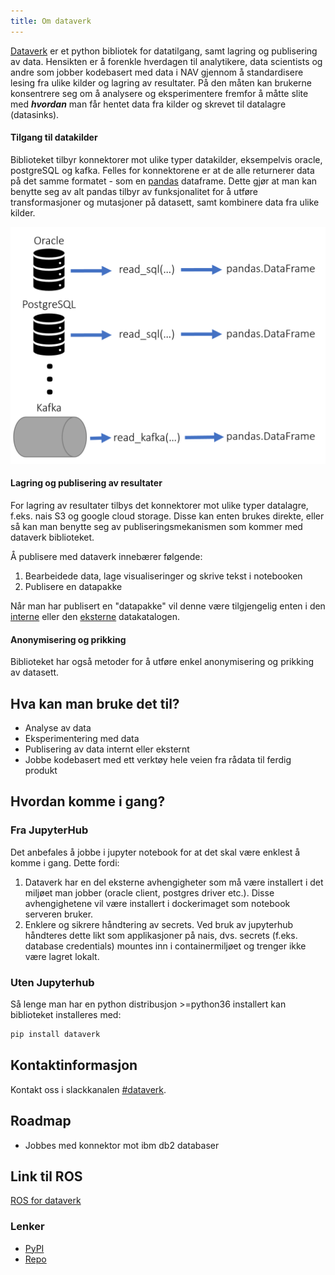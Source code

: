 ```yaml
---
title: Om dataverk
---
```


[Dataverk](https://pypi.org/project/dataverk) er et python bibliotek for datatilgang, 
samt lagring og publisering av data. Hensikten er å
forenkle hverdagen til analytikere, data scientists og andre som jobber kodebasert
med data i NAV gjennom å standardisere lesing fra ulike kilder og lagring av resultater. På den måten 
kan brukerne konsentrere seg om å analysere og eksperimentere fremfor å måtte 
slite med ***hvordan*** man får hentet data fra kilder og skrevet til datalagre (datasinks).

#### Tilgang til datakilder
Biblioteket tilbyr konnektorer mot ulike typer datakilder, eksempelvis oracle, postgreSQL og kafka. Felles 
for konnektorene er at de alle returnerer data på det samme formatet - som en [pandas](https://pandas.pydata.org/docs) dataframe. 
Dette gjør at man kan benytte seg av alt pandas tilbyr av funksjonalitet for å 
utføre transformasjoner og mutasjoner på datasett, samt kombinere data fra ulike kilder.  

![Les kilder](dv_les_kilde.png)

#### Lagring og publisering av resultater
For lagring av resultater tilbys det konnektorer mot ulike typer datalagre, f.eks. nais S3
og google cloud storage. Disse kan enten brukes direkte, eller
så kan man benytte seg av publiseringsmekanismen som kommer med dataverk biblioteket.

Å publisere med dataverk innebærer følgende:

1. Bearbeidede data, lage visualiseringer og skrive tekst i notebooken
2. Publisere en datapakke

Når man har publisert en "datapakke" vil denne være tilgjengelig 
enten i den [interne](https://data.adeo.no) eller den [eksterne](https://dataverk.nav.no)
datakatalogen.

#### Anonymisering og prikking
Biblioteket har også metoder for å utføre enkel anonymisering og prikking av
datasett.

## Hva kan man bruke det til?
- Analyse av data
- Eksperimentering med data
- Publisering av data internt eller eksternt
- Jobbe kodebasert med ett verktøy hele veien fra rådata til ferdig produkt 

## Hvordan komme i gang?

### Fra JupyterHub
Det anbefales å jobbe i jupyter notebook for at det skal
være enklest å komme i gang. Dette fordi:

1. Dataverk har en del eksterne avhengigheter som må være installert i det miljøet man 
jobber (oracle client, postgres driver etc.). Disse avhengighetene vil være installert 
i dockerimaget som notebook serveren bruker.
3. Enklere og sikrere håndtering av secrets. Ved bruk av jupyterhub håndteres dette likt
som applikasjoner på nais, dvs. secrets (f.eks. database credentials) mountes inn
i containermiljøet og trenger ikke være lagret lokalt.

### Uten Jupyterhub
Så lenge man har en python distribusjon >=python36 installert kan biblioteket
installeres med:
````bash
pip install dataverk
````

## Kontaktinformasjon
Kontakt oss i slackkanalen [#dataverk](https://nav-it.slack.com/archives/CCY2V3N4E).

## Roadmap
- Jobbes med konnektor mot ibm db2 databaser

## Link til ROS
[ROS for dataverk](https://apps.powerapps.com/play/f8517640-ea01-46e2-9c09-be6b05013566?ID=209)

### Lenker
* [PyPI](https://pypi.org/project/dataverk)
* [Repo](https://github.com/navikt/dataverk)
